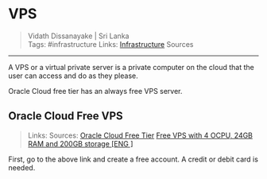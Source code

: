 # VPS

> Vidath Dissanayake | Sri Lanka  
> Tags: #infrastructure
> Links: [Infrastructure](Infrastructure.md)
> Sources

---

A VPS or a virtual private server is a private computer on the cloud that the user can access and do as they please.

Oracle Cloud free tier has an always free VPS server. 

## Oracle Cloud Free VPS

> Links:
> Sources: [Oracle Cloud Free Tier](https://www.oracle.com/cloud/free) [Free VPS with 4 OCPU, 24GB RAM and 200GB storage [ENG ]](http://blog.tomaszdunia.pl/oracle-free-tier-eng/)

First, go to the above link and create a free account. A credit or debit card is needed.

